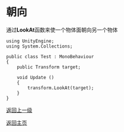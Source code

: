# 朝向
通过**LookAt**函数来使一个物体面朝向另一个物体
```
using UnityEngine;
using System.Collections;

public class Test : MonoBehaviour
{
    public Transform target;
    
    void Update ()
    {
        transform.LookAt(target);
    }
}
```
[返回上一级](/Scripting/Beginner-Gameplay-Scripting.md)

[返回主页](/README.md)
